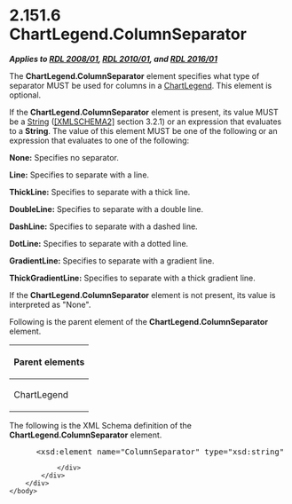 <html dir="LTR" xmlns:mshelp="http://msdn.microsoft.com/mshelp" xmlns:ddue="http://ddue.schemas.microsoft.com/authoring/2003/5" xmlns:xlink="http://www.w3.org/1999/xlink" xmlns:tool="http://www.microsoft.com/tooltip">
    <head>
        <meta http-equiv="Content-Type" content="text/html; CHARSET=utf-8"></meta>
        <meta name="save" content="history"></meta>
        <title>2.151.6 ChartLegend.ColumnSeparator</title>
        <xml>
            <mshelp:toctitle title="2.151.6 ChartLegend.ColumnSeparator"></mshelp:toctitle>
            <mshelp:rltitle title="[MS-RDL]: ChartLegend.ColumnSeparator"></mshelp:rltitle>
            <mshelp:keyword index="A" term="7a79cca3-95a8-429c-8536-800ef55a5fe9"></mshelp:keyword>
            <mshelp:attr name="DCSext.ContentType" value="open specification"></mshelp:attr>
            <mshelp:attr name="AssetID" value="7a79cca3-95a8-429c-8536-800ef55a5fe9"></mshelp:attr>
            <mshelp:attr name="TopicType" value="kbRef"></mshelp:attr>
            <mshelp:attr name="DCSext.Title" value="[MS-RDL]: ChartLegend.ColumnSeparator" />
        </xml>
    </head>
    <body>
        <div id="header">
            <h1 class="heading">2.151.6 ChartLegend.ColumnSeparator</h1>
        </div>
        <div id="mainSection">
            <div id="mainBody">
                <div id="allHistory" class="saveHistory"></div>
                <div id="sectionSection0" class="section" name="collapseableSection">
                    

<p><b><i>Applies to </i></b><a href="1e855f94-4617-47e4-b89e-0856c6cb420f.md"><b><i>RDL 2008/01</i></b></a><b><i>,
</i></b><a href="3428e690-a348-4ec7-8a6a-8efb42d2cdee.md"><b><i>RDL 2010/01</i></b></a><b><i>,
and </i></b><a href="52ce3983-2bfc-4e72-9359-42aaf5fe4509.md"><b><i>RDL 2016/01</i></b></a></p>

<p>The <b>ChartLegend.ColumnSeparator</b> element specifies
what type of separator MUST be used for columns in a <a href="68a0757c-8f1a-42b9-9473-ccedd40029fb.md">ChartLegend</a>. This element
is optional. </p>

<p>If the <b>ChartLegend.ColumnSeparator</b> element is
present, its value MUST be a <a href="1ed81ef3-a683-45e3-aaad-bd2bbe71bc3d.md">String</a>
(<a href="https://go.microsoft.com/fwlink/?LinkId=90610">[XMLSCHEMA2]</a>
section 3.2.1) or an expression that evaluates to a <b>String</b>. The value of
this element MUST be one of the following or an expression that evaluates to
one of the following:</p>

<p><b>None:</b> Specifies no separator.</p>

<p><b>Line:</b> Specifies to separate with a line.</p>

<p><b>ThickLine:</b> Specifies to separate with a thick
line.</p>

<p><b>DoubleLine:</b> Specifies to separate with a
double line.</p>

<p><b>DashLine:</b> Specifies to separate with a dashed
line.</p>

<p><b>DotLine:</b> Specifies to separate with a dotted
line.</p>

<p><b>GradientLine:</b> Specifies to separate with a
gradient line.</p>

<p><b>ThickGradientLine:</b> Specifies to separate with
a thick gradient line.</p>

<p>If the <b>ChartLegend.ColumnSeparator</b> element is not
present, its value is interpreted as &quot;None&quot;.</p>

<p>Following is the parent element of the <b>ChartLegend.ColumnSeparator</b>
element.</p>

<table>
 <thead>
  <tr>
   <th>
   <p>Parent elements</p>
   </th>
  </tr>
 </thead>
 <tr>
  <td>
  <p>ChartLegend</p>
  </td>
 </tr>
</table>

<p>The following is the XML Schema definition of the <b>ChartLegend.ColumnSeparator</b>
element.</p>

<dl>
<dd>
<div><pre> &lt;xsd:element name=&quot;ColumnSeparator&quot; type=&quot;xsd:string&quot; minOccurs=&quot;0&quot; /&gt;
</pre></div>
</dd></dl>


                </div>
            </div>
        </div>
    </body>
</html>